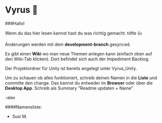 ﻿# Vyrus :syringe:

###Hallo!

Wenn du das hier lesen kannst hast du was richtig gemacht.
töfte :+1:

Änderungen werden mit dem **development-branch** gesynced.

Es gibt einen **Wiki** wo man neue Themen anlegen kann (einfach oben auf den Wiki-Tab klicken). Dort befindet sich auch der Impediment Backlog.

Der Projektordner für Unity ist bereits angelegt unter Vyrus_Unity.

Um zu schauen ob alles funktioniert, schreib deinen Namen in die **Liste** und committe den change. Das kannst du entweder im **Browser** oder über die **Desktop App**. Schreib als Summary "Readme updaten + Name"

-alex

####Namensliste:
- Susi M.




